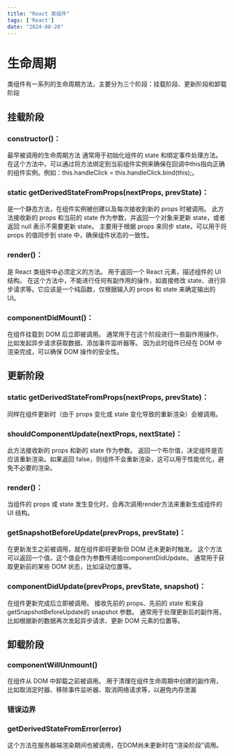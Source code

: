 ```yaml
---
title: "React 类组件"
tags: ['React']
date: "2024-08-28"
---
```


# 生命周期

类组件有一系列的生命周期方法，主要分为三个阶段：挂载阶段、更新阶段和卸载阶段

## 挂载阶段
### constructor()：
最早被调用的生命周期方法
通常用于初始化组件的 state 和绑定事件处理方法。
在这个方法中，可以通过将方法绑定到当前组件实例来确保在回调中this指向正确的组件实例。例如：this.handleClick = this.handleClick.bind(this);。
### static getDerivedStateFromProps(nextProps, prevState)：
是一个静态方法，在组件实例被创建以及每次接收到新的 props 时被调用。
此方法接收新的 props 和当前的 state 作为参数，并返回一个对象来更新 state，或者返回 null 表示不需要更新 state。
主要用于根据 props 来同步 state，可以用于将 props 的值同步到 state 中，确保组件状态的一致性。
### render()：
是 React 类组件中必须定义的方法。
用于返回一个 React 元素，描述组件的 UI 结构。
在这个方法中，不能进行任何有副作用的操作，如直接修改 state、进行异步请求等。它应该是一个纯函数，仅根据输入的 props 和 state 来确定输出的 UI。
### componentDidMount()：
在组件挂载到 DOM 后立即被调用。
通常用于在这个阶段进行一些副作用操作，比如发起异步请求获取数据、添加事件监听器等。
因为此时组件已经在 DOM 中渲染完成，可以确保 DOM 操作的安全性。
## 更新阶段
### static getDerivedStateFromProps(nextProps, prevState)：
同样在组件更新时（由于 props 变化或 state 变化导致的重新渲染）会被调用。
### shouldComponentUpdate(nextProps, nextState)：
此方法接收新的 props 和新的 state 作为参数。
返回一个布尔值，决定组件是否应该重新渲染。如果返回 false，则组件不会重新渲染，这可以用于性能优化，避免不必要的渲染。
### render()：
当组件的 props 或 state 发生变化时，会再次调用render方法来重新生成组件的 UI 结构。
### getSnapshotBeforeUpdate(prevProps, prevState)：
在更新发生之前被调用，就在组件即将更新但 DOM 还未更新时触发。
这个方法可以返回一个值，这个值会作为参数传递给componentDidUpdate。
通常用于获取更新前的某些 DOM 状态，比如滚动位置等。
### componentDidUpdate(prevProps, prevState, snapshot)：
在组件更新完成后立即被调用。
接收先前的 props、先前的 state 和来自getSnapshotBeforeUpdate的 snapshot 参数。
通常用于处理更新后的副作用，比如根据新的数据再次发起异步请求、更新 DOM 元素的位置等。
## 卸载阶段
### componentWillUnmount()
在组件从 DOM 中卸载之前被调用。
用于清理在组件生命周期中创建的副作用，比如取消定时器、移除事件监听器、取消网络请求等，以避免内存泄漏
### 错误边界
### ‌getDerivedStateFromError‌(error)
这个方法在服务器端渲染期间也被调用，在DOM尚未更新时在“渲染阶段”调用。
#
